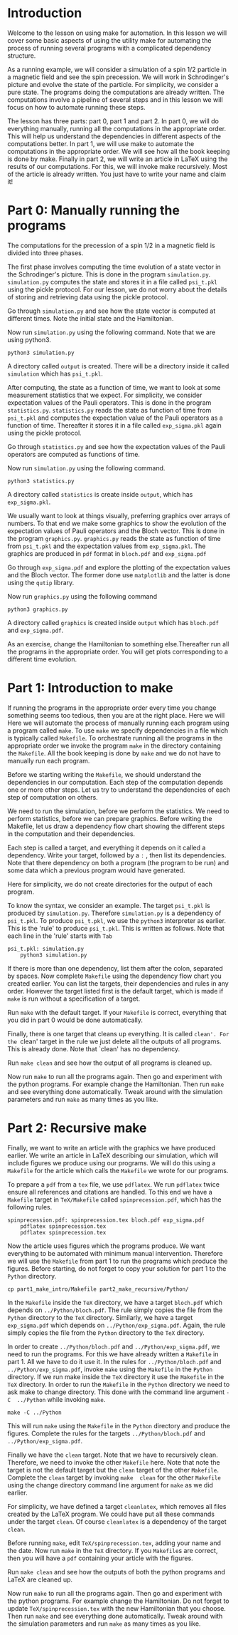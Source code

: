 Introduction
============

Welcome to the lesson on using make for automation. In this lesson we
will cover some basic aspects of using the utility make for automating
the process of running several programs with a complicated dependency
structure.

As a running example, we will consider a simulation of a spin 1/2
particle in a magnetic field and see the spin precession. We will work
in Schrodinger's picture and evolve the state of the particle. For
simplicity, we consider a pure state. The programs doing the
computations are already written. The computations involve a pipeline of
several steps and in this lesson we will focus on how to automate
running these steps.

The lesson has three parts: part 0, part 1 and part 2. In part 0, we
will do everything manually, running all the computations in the
appropriate order. This will help us understand the dependencies in
different aspects of the computations better. In part 1, we will use
make to automate the computations in the appropriate order. We will see
how all the book keeping is done by make. Finally in part 2, we will
write an article in LaTeX using the results of our computations. For
this, we will invoke make recursively. Most of the article is already
written. You just have to write your name and claim it!

Part 0: Manually running the programs
=====================================
The computations for the precession of a spin 1/2 in a magnetic field is 
divided into three phases.

The first phase involves computing the time evolution of a state vector 
in the Schrodinger's picture. This is done in the program 
`simulation.py`. `simulation.py` computes the state and stores it in a 
file called `psi_t.pkl` using the pickle protocol. For our lesson, we 
do not worry about the details of storing and retrieving data using the 
pickle protocol.

Go through `simulation.py` and see how the state vector is computed at
different times. Note the initial state and the Hamiltonian.

Now run `simulation.py` using the following command. Note that we are 
using python3.

```
python3 simulation.py
```

A directory called `output` is created. There will be a directory inside
it called `simulation` which has `psi_t.pkl`.

After computing, the state as a function of time, we want to look at 
some measurement statistics that we expect. For simplicity, we consider 
expectation values of the Pauli operators. This is done in the program 
`statistics.py`. `statistics.py` reads the state as function of time 
from `psi_t.pkl` and computes the expectation value of the Pauli 
operators as a function of time. Thereafter it stores it in a file 
called `exp_sigma.pkl` again using the pickle protocol.

Go through `statistics.py` and see how the expectation values of the 
Pauli operators are computed as functions of time.

Now run `simulation.py` using the following command.

```
python3 statistics.py
```

A directory called `statistics` is create inside `output`, which has
`exp_sigma.pkl`.

We usually want to look at things visually, preferring graphics over 
arrays of numbers. To that end we make some graphics to show the 
evolution of the expectation values of Pauli operators and the Bloch 
vector. This is done in the program `graphics.py`. `graphics.py` reads 
the state as function of time from `psi_t.pkl` and the expectation 
values from `exp_sigma.pkl`. The graphics are produced in `pdf` format 
in `bloch.pdf` and `exp_sigma.pdf`

Go through `exp_sigma.pdf` and explore the plotting of the expectation 
values and the Bloch vector. The former done use `matplotlib` and the 
latter is done using the `qutip` library.

Now run `graphics.py` using the following command
```
python3 graphics.py
```

A directory called `graphics` is created inside `output` which has 
`bloch.pdf` and `exp_sigma.pdf`.

As an exercise, change the Hamiltonian to something else.Thereafter run 
all the programs in the appropriate order. You will get plots 
corresponding to a different time evolution.

Part 1: Introduction to make
============================

If running the programs in the appropriate order every time you change 
something seems too tedious, then you are at the right place. Here we 
will Here we will automate the process of manually running each program 
using a program called `make`. To use `make` we specify dependencies in 
a file which is typically called `Makefile`. To orchestrate running all 
the programs in the appropriate order we invoke the program `make` in 
the directory containing the `Makefile`. All the book keeping is done 
by `make` and we do not have to manually run each program.

Before we starting writing the `Makefile`, we should understand the 
dependencies in our computation. Each step of the computation depends 
one or more other steps. Let us try to understand the dependencies of 
each step of computation on others.

We need to run the simulation, before we perform the statistics. We 
need to perform statistics, before we can prepare graphics. Before 
writing the Makefile, let us draw a dependency flow chart showing the 
different steps in the computation and their dependencies.

Each step is called a target, and everything it depends on it called a 
dependency. Write your target, followed by a `:` , then list its 
dependencies. Note that there dependency on both a program (the program 
to be run) and some data which a previous program would have generated.

Here for simplicity, we do not create directories for the output of 
each program.

To know the syntax, we consider an example. The target `psi_t.pkl` is 
produced by `simulation.py`. Therefore `simulation.py` is a dependency 
of `psi_t.pkl`. To produce `psi_t.pkl`, we use the `python3` 
interpreter as earlier. This is the 'rule' to produce `psi_t.pkl`. This 
is written as follows. Note that each line in the 'rule' starts with 
`Tab`
```
psi_t.pkl: simulation.py
    python3 simulation.py
```

If there is more than one dependency, list them after the colon, 
separated by spaces. Now complete `Makefile` using the dependency flow 
chart you created earlier. You can list the targets, their dependencies 
and rules in any order. However the target listed first is the default 
target, which is made if `make` is run without a specification of a 
target.

Run `make` with the default target. If your `Makefile` is correct, 
everything that you did in part 0 would be done automatically.

Finally, there is one target that cleans up everything. It is called 
`clean'. For the `clean' target in the rule we just delete all the 
outputs of all programs. This is already done. Note that `clean' has no 
dependency.

Run `make clean` and see how the output of all programs is cleaned up.

Now run `make` to run all the programs again. Then go and experiment 
with the python programs. For example change the Hamiltonian. Then run 
`make` and see everything done automatically. Tweak around with the 
simulation parameters and run `make` as many times as you like.

Part 2: Recursive make
======================

Finally, we want to write an article with the graphics we have produced 
earlier. We write an article in LaTeX describing our simulation, which 
will include figures we produce using our programs. We will do this 
using a `Makefile` for the article which calls the `Makefile` we wrote 
for our programs.

To prepare a `pdf` from a `tex` file, we use `pdflatex`. We run `pdflatex`
twice ensure all references and citations are handled. To this end we have
a `Makefile` target in `TeX/Makefile` called `spinprecession.pdf`, which has the
following rules.

```
spinprecession.pdf: spinprecession.tex bloch.pdf exp_sigma.pdf
	pdflatex spinprecession.tex
	pdflatex spinprecession.tex
```

Now the article uses figures which the programs produce. We want 
everything to be automated with minimum manual intervention. Therefore 
we will use the `Makefile` from part 1 to run the programs which 
produce the figures. Before starting, do not forget to copy your 
solution for part 1 to the `Python` directory.

```
cp part1_make_intro/Makefile part2_make_recursive/Python/
```

In the `Makefile` inside the `TeX` directory, we have a target 
`bloch.pdf` which depends on `../Python/bloch.pdf`. The rule simply 
copies the file from the `Python` directory to the `TeX` directory. 
Similarly, we have a target `exp_sigma.pdf` which depends on 
`../Python/exp_sigma.pdf`. Again, the rule simply copies the file from 
the `Python` directory to the `TeX` directory.

In order to create `../Python/bloch.pdf` and `../Python/exp_sigma.pdf`, 
we need to run the programs. For this we have already written a 
`Makefile` in part 1. All we have to do it use it. In the rules for 
`../Python/bloch.pdf` and `../Python/exp_sigma.pdf`, invoke `make` 
using the `Makefile` in the `Python` directory. If we run make inside 
the `TeX` directory it use the `Makefile` in the `TeX` directory. In 
order to run the `Makefile` in the `Python` directory we need to ask 
make to change directory. This done with the command line argument `-C 
../Python` while invoking `make`.

```
make -C ../Python
```

This will run `make` using the `Makefile` in the `Python` directory and 
produce the figures. Complete the rules for the targets 
`../Python/bloch.pdf` and `../Python/exp_sigma.pdf`.

Finally we have the `clean` target. Note that we have to recursively 
clean. Therefore, we need to invoke the other `Makefile` here. Note 
that note the target is not the default target but the `clean` target 
of the other `Makefile`. Complete the `clean` target by invoking `make 
clean` for the other `Makefile` using the change directory command line 
argument for `make` as we did earlier.

For simplicity, we have defined a target `cleanlatex`, which removes 
all files created by the LaTeX program. We could have put all these 
commands under the target `clean`. Of course `cleanlatex` is a 
dependency of the target `clean`.

Before running `make`, edit `TeX/spinprecession.tex`, adding your name 
and the date. Now run `make` in the `TeX` directory. If you `Makefile`s 
are correct, then you will have a `pdf` containing your article with 
the figures.

Run `make clean` and see how the outputs of both the python programs 
and LaTeX are cleaned up.

Now run `make` to run all the programs again. Then go and experiment 
with the python programs. For example change the Hamiltonian. Do not 
forget to update `TeX/spinprecession.tex` with the new Hamiltonian that 
you choose. Then run `make` and see everything done automatically. 
Tweak around with the simulation parameters and run `make` as many 
times as you like.

